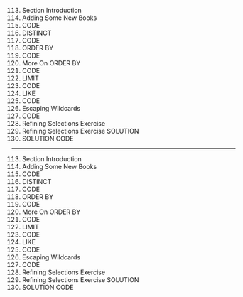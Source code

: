 113. Section Introduction
114. Adding Some New Books
115. CODE
116. DISTINCT
117. CODE
118. ORDER BY
119. CODE
120. More On ORDER BY
121. CODE
122. LIMIT
123. CODE
124. LIKE
125. CODE
126. Escaping Wildcards
127. CODE
128. Refining Selections Exercise
129. Refining Selections Exercise SOLUTION
130. SOLUTION CODE

---

113. Section Introduction
114. Adding Some New Books
115. CODE
116. DISTINCT
117. CODE
118. ORDER BY
119. CODE
120. More On ORDER BY
121. CODE
122. LIMIT
123. CODE
124. LIKE
125. CODE
126. Escaping Wildcards
127. CODE
128. Refining Selections Exercise
129. Refining Selections Exercise SOLUTION
130. SOLUTION CODE
